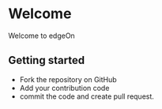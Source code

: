 # Welcome
Welcome to edgeOn

## Getting started
- Fork the repository on GitHub
- Add your contribution code
- commit the code and create pull request.

